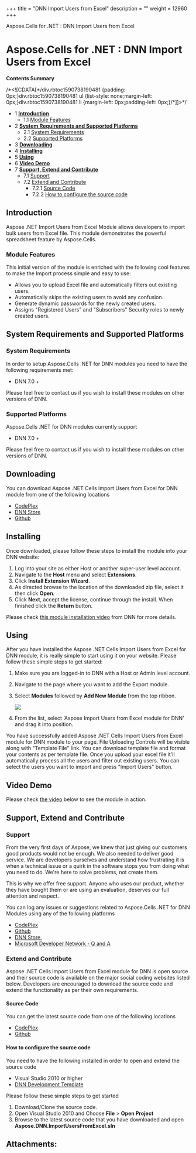 +++
title = "DNN Import Users from Excel" 
description = "" 
weight = 12960 
+++

Aspose.Cells for .NET : DNN Import Users from Excel  

# Aspose.Cells for .NET : DNN Import Users from Excel


**Contents Summary**

/\*<!\[CDATA\[\*/div.rbtoc1590738190481 {padding: 0px;}div.rbtoc1590738190481 ul {list-style: none;margin-left: 0px;}div.rbtoc1590738190481 li {margin-left: 0px;padding-left: 0px;}/\*\]\]>\*/

*   1 [**Introduction**](#DNNImportUsersfromExcel-Introduction)
    *   1.1 [Module Features](#DNNImportUsersfromExcel-ModuleFeatures)
*   2 [**System Requirements and Supported Platforms**](#DNNImportUsersfromExcel-SystemRequirementsandSupportedPlatforms)
    *   2.1 [System Requirements](#DNNImportUsersfromExcel-SystemRequirements)
    *   2.2 [Supported Platforms](#DNNImportUsersfromExcel-SupportedPlatforms)
*   3 [**Downloading**](#DNNImportUsersfromExcel-Downloading)
*   4 [**Installing**](#DNNImportUsersfromExcel-Installing)
*   5 [**Using**](#DNNImportUsersfromExcel-Using)
*   6 [**Video Demo**](#DNNImportUsersfromExcel-VideoDemo)
*   7 [**Support, Extend and Contribute**](#DNNImportUsersfromExcel-Support,ExtendandContribute)
    *   7.1 [Support](#DNNImportUsersfromExcel-Support)
    *   7.2 [Extend and Contribute](#DNNImportUsersfromExcel-ExtendandContribute)
        *   7.2.1 [Source Code](#DNNImportUsersfromExcel-SourceCode)
        *   7.2.2 [How to configure the source code](#DNNImportUsersfromExcel-Howtoconfigurethesourcecode)

## **Introduction**

Aspose .NET Import Users from Excel Module allows developers to import bulk users from Excel file. This module demonstrates the powerful spreadsheet feature by Aspose.Cells.

### Module Features

This initial version of the module is enriched with the following cool features to make the Import process simple and easy to use:

*   Allows you to upload Excel file and automatically filters out existing users.
*   Automatically skips the existing users to avoid any confusion.
*   Generate dynamic passwords for the newly created users.
*   Assigns "Registered Users" and "Subscribers" Security roles to newly created users.

## **System Requirements and Supported Platforms**

### System Requirements

In order to setup Aspose.Cells .NET for DNN modules you need to have the following requirements met:

*   DNN 7.0 +

Please feel free to contact us if you wish to install these modules on other versions of DNN.

### Supported Platforms

Aspose.Cells .NET for DNN modules currently support

*   DNN 7.0 +

Please feel free to contact us if you wish to install these modules on other versions of DNN.

## **Downloading**

You can download Aspose .NET Cells Import Users from Excel for DNN module from one of the following locations

*   [CodePlex](https://aspose-cellsdnn.codeplex.com/releases)
*   [DNN Store](http://store.dnnsoftware.com/home/product-details/aspose-net-import-users-from-excel-for-dnn)
*   [Github](https://github.com/aspose-cells/Aspose.Cells-for-.NET/tree/master/Plugins/DNN)

## **Installing**

Once downloaded, please follow these steps to install the module into your DNN website:

1.  Log into your site as either Host or another super-user level account.
2.  Navigate to the **Host** menu and select **Extensions**.
3.  Click **Install Extension Wizard**.
4.  As directed browse to the location of the downloaded zip file, select it then click **Open**.
5.  Click **Next**, accept the license, continue through the install. When finished click the **Return** button.

Please check [this module installation video](http://www.dnnsoftware.com/community/learn/video-library/view-video/video/542/view/details/how-to-install-a-module-in-dotnetnuke-7) from DNN for more details.

## **Using**

After you have installed the Aspose .NET Cells Import Users from Excel for DNN module, it is really simple to start using it on your website. Please follow these simple steps to get started:

1.  Make sure you are logged-in to DNN with a Host or Admin level account.
2.  Navigate to the page where you want to add the Export module.
3.  Select **Modules** followed by **Add New Module** from the top ribbon.  
      
    ![](http://www.aspose.com/blogs/wp-content/uploads/2014/08/Aspose-.NET-Word-Processing-Document-and-PDF-Exporter-for-DNN-Add-module-to-page.png)  
    
4.  From the list, select ‘Aspose Import Users from Excel module for DNN’ and drag it into position.

You have successfully added Aspose .NET Cells Import Users from Excel module for DNN module to your page. File Uploading Controls will be visible along with "Template File" link. You can download template file and format your contents as per template file. Once you upload your excel file it'll automatically process all the users and filter out existing users. You can select the users you want to import and press "Import Users" button.

## **Video Demo**

Please check [the video](https://youtu.be/7CN-tz1nYvo) below to see the module in action.

## **Support, Extend and Contribute**

### Support

From the very first days of Aspose, we knew that just giving our customers good products would not be enough. We also needed to deliver good service. We are developers ourselves and understand how frustrating it is when a technical issue or a quirk in the software stops you from doing what you need to do. We're here to solve problems, not create them.

This is why we offer free support. Anyone who uses our product, whether they have bought them or are using an evaluation, deserves our full attention and respect.

You can log any issues or suggestions related to Aspose.Cells .NET for DNN Modules using any of the following platforms

*   [CodePlex](https://asposednn.codeplex.com/workitem/list/basic)
*   [Github](https://github.com/asposemarketplace/Aspose_for_DNN/issues)
*   [DNN Store ](http://store.dnnsoftware.com/help-center/help-desk/ticket-entry/packageid/32842)
*   [Microsoft Developer Network - Q and A](https://code.msdn.microsoft.com/Aspose-DotNetNuke-Content-84438f2c/view/Discussions#content)

### Extend and Contribute

Aspose .NET Cells Import Users from Excel module for DNN is open source and their source code is available on the major social coding websites listed below. Developers are encouraged to download the source code and extend the functionality as per their own requirements.

#### Source Code

You can get the latest source code from one of the following locations

*   [CodePlex](https://asposecellsdnn.codeplex.com/SourceControl/latest)
*   [Github](https://github.com/asposemarketplace/Aspose_for_DNN)

#### How to configure the source code

You need to have the following installed in order to open and extend the source code

*   Visual Studio 2010 or higher
*   [DNN Development Template](http://www.aspose.com/docs/display/totalnet/Aspose+DNN+Module+Development+Template)

Please follow these simple steps to get started

1.  Download/Clone the source code.
2.  Open Visual Studio 2010 and Choose **File** > **Open Project**
3.  Browse to the latest source code that you have downloaded and open **Aspose.DNN.ImportUsersFromExcel.sln**

## Attachments:


